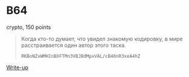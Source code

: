 # B64

crypto, 150 points

> Когда кто-то думает, что увидел знакомую кодировку, в мире 
> расстраивается один автор этого таска.
> 
> `RKBoNZxWMHInBXFTMn3VBJBdMpxVAL/cB46nR3xeA4hZ`

[Write-up](WRITEUP.md)
